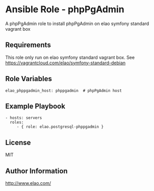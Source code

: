 Ansible Role - phpPgAdmin
=========================

A phpPgAdmin role to install phpPgAdmin on elao symfony standard vagrant box


Requirements
------------

This role only run on elao symfony standard vagrant box. See https://vagrantcloud.com/elao/symfony-standard-debian


Role Variables
--------------

    elao_phppgadmin_host: phppgadmin  # phpPgAdmin host


Example Playbook
----------------

    - hosts: servers
      roles:
         - { role: elao.postgresql-phppgadmin }


License
-------

MIT


Author Information
------------------

http://www.elao.com/
